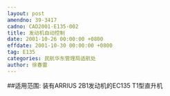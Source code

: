 ```yaml
---
layout: post
amendno: 39-3417
cadno: CAD2001-E135-002
title: 发动机自动控制
date: 2001-10-26 00:00:00 +0800
effdate: 2001-10-30 00:00:00 +0800
tag: E135
categories: 民航华东管理局适航处
author: 徐春雷
---
```


##适用范围:
装有ARRIUS 2B1发动机的EC135 T1型直升机

